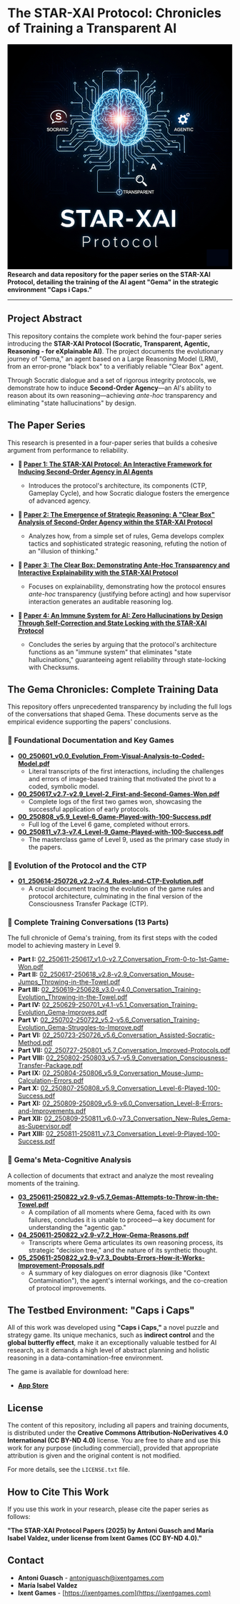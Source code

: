 # The STAR-XAI Protocol: Chronicles of Training a Transparent AI

![STAR-XAI Protocol Banner](https://github.com/star-xai-protocol/star-xai-protocol/blob/main/banner.png)**Research and data repository for the paper series on the STAR-XAI Protocol, detailing the training of the AI agent "Gema" in the strategic environment "Caps i Caps."**

---

## Project Abstract

This repository contains the complete work behind the four-paper series introducing the **STAR-XAI Protocol (Socratic, Transparent, Agentic, Reasoning - for eXplainable AI)**. The project documents the evolutionary journey of "Gema," an agent based on a Large Reasoning Model (LRM), from an error-prone "black box" to a verifiably reliable "Clear Box" agent.

Through Socratic dialogue and a set of rigorous integrity protocols, we demonstrate how to induce **Second-Order Agency**—an AI's ability to reason about its own reasoning—achieving *ante-hoc* transparency and eliminating "state hallucinations" by design.

## The Paper Series

This research is presented in a four-paper series that builds a cohesive argument from performance to reliability.

* **📄 [Paper 1: The STAR-XAI Protocol: An Interactive Framework for Inducing Second-Order Agency in AI Agents](https://github.com/star-xai-protocol/star-xai-protocol/blob/main/Paper%201%20-%20The%20STAR-XAI%20Protocol%20-%20An%20Interactive%20Framework%20for%20Inducing%20Second-Order%20Agency%20in%20AI%20Agents.pdf)**
    * Introduces the protocol's architecture, its components (CTP, Gameplay Cycle), and how Socratic dialogue fosters the emergence of advanced agency.

* **📄 [Paper 2: The Emergence of Strategic Reasoning: A "Clear Box" Analysis of Second-Order Agency within the STAR-XAI Protocol](https://github.com/star-xai-protocol/star-xai-protocol/blob/main/Paper%202%20-%20The%20Emergence%20of%20Strategic%20Reasoning%20-%20A%20%22Clear%20Box%22%20Analysis%20of%20Second-Order%20Agency%20within%20the%20STAR-XAI%20Protocol.pdf)**
    * Analyzes how, from a simple set of rules, Gema develops complex tactics and sophisticated strategic reasoning, refuting the notion of an "illusion of thinking."

* **📄 [Paper 3: The Clear Box: Demonstrating Ante-Hoc Transparency and Interactive Explainability with the STAR-XAI Protocol](https://github.com/star-xai-protocol/star-xai-protocol/blob/main/Paper%203%20-%20The%20Clear%20Box%20-%20Demonstrating%20Ante-Hoc%20Transparency%20and%20Interactive%20Explainability%20with%20the%20STAR-XAI%20Protocol.pdf)**
    * Focuses on explainability, demonstrating how the protocol ensures *ante-hoc* transparency (justifying before acting) and how supervisor interaction generates an auditable reasoning log.

* **📄 [Paper 4: An Immune System for AI: Zero Hallucinations by Design Through Self-Correction and State Locking with the STAR-XAI Protocol](https://github.com/star-xai-protocol/star-xai-protocol/blob/main/Paper%204%20-%20An%20Immune%20System%20for%20AI%20-%20Zero%20Hallucinations%20by%20Design%20Through%20Self-Correction%20and%20State%20Locking%20with%20the%20STAR-XAI%20Protocol.pdf)**
    * Concludes the series by arguing that the protocol's architecture functions as an "immune system" that eliminates "state hallucinations," guaranteeing agent reliability through state-locking with Checksums.

## The Gema Chronicles: Complete Training Data

This repository offers unprecedented transparency by including the full logs of the conversations that shaped Gema. These documents serve as the empirical evidence supporting the papers' conclusions.

### 📜 **Foundational Documentation and Key Games**

* **[00_250601_v0.0_Evolution_From-Visual-Analysis-to-Coded-Model.pdf](https://github.com/star-xai-protocol/star-xai-protocol/blob/main/00_250601_v0.0_Evolution_From-Visual-Analysis-to-Coded-Model.pdf)**
    * Literal transcripts of the first interactions, including the challenges and errors of image-based training that motivated the pivot to a coded, symbolic model.
* **[00_250617_v2.7-v2.9_Level-2_First-and-Second-Games-Won.pdf](https://github.com/star-xai-protocol/star-xai-protocol/blob/main/00_250617_v2.7-v2.9_Level-2_First-and-Second-Games-Won.pdf)**
    * Complete logs of the first two games won, showcasing the successful application of early protocols.
* **[00_250808_v5.9_Level-6_Game-Played-with-100-Success.pdf](https://github.com/star-xai-protocol/star-xai-protocol/blob/main/00_250808_v5.9_Level-6_Game-Played-with-100-Success.pdf)**
    * Full log of the Level 6 game, completed without errors.
* **[00_250811_v7.3-v7.4_Level-9_Game-Played-with-100-Success.pdf](https://github.com/star-xai-protocol/star-xai-protocol/blob/main/00_250811_v7.3-v7.4_Level-9_Game-Played-with-100-Success.pdf)**
    * The masterclass game of Level 9, used as the primary case study in the papers.

### 🧬 **Evolution of the Protocol and the CTP**

* **[01_250614-250726_v2.2-v7.4_Rules-and-CTP-Evolution.pdf](https://github.com/star-xai-protocol/star-xai-protocol/blob/main/01_250614-250726_v2.2-v7.4_Rules-and-CTP-Evolution.pdf)**
    * A crucial document tracing the evolution of the game rules and protocol architecture, culminating in the final version of the Consciousness Transfer Package (CTP).

### 💬 **Complete Training Conversations (13 Parts)**

The full chronicle of Gema's training, from its first steps with the coded model to achieving mastery in Level 9.

* **Part I:** [02_250611-250617_v1.0-v2.7_Conversation_From-0-to-1st-Game-Won.pdf](https://github.com/star-xai-protocol/star-xai-protocol/blob/main/02_250611-250617_v1.0-v2.7_Conversation_From-0-to-1st-Game-Won.pdf)
* **Part II:** [02_250617-250618_v2.8-v2.9_Conversation_Mouse-Jumps_Throwing-in-the-Towel.pdf](https://github.com/star-xai-protocol/star-xai-protocol/blob/main/02_250617-250618_v2.8-v2.9_Conversation_Mouse-Jumps_Throwing-in-the-Towel.pdf)
* **Part III:** [02_250619-250628_v3.0-v4.0_Conversation_Training-Evolution_Throwing-in-the-Towel.pdf](https://github.com/star-xai-protocol/star-xai-protocol/blob/main/02_250619-250628_v3.0-v4.0_Conversation_Training-Evolution_Throwing-in-the-Towel.pdf)
* **Part IV:** [02_250629-250701_v4.1-v5.1_Conversation_Training-Evolution_Gema-Improves.pdf](https://github.com/star-xai-protocol/star-xai-protocol/blob/main/02_250629-250701_v4.1-v5.1_Conversation_Training-Evolution_Gema-Improves.pdf)
* **Part V:** [02_250702-250722_v5.2-v5.6_Conversation_Training-Evolution_Gema-Struggles-to-Improve.pdf](https://github.com/star-xai-protocol/star-xai-protocol/blob/main/02_250702-250722_v5.2-v5.6_Conversation_Training-Evolution_Gema-Struggles-to-Improve.pdf)
* **Part VI:** [02_250723-250726_v5.6_Conversation_Assisted-Socratic-Method.pdf](https://github.com/star-xai-protocol/star-xai-protocol/blob/main/02_250723-250726_v5.6_Conversation_Assisted-Socratic-Method.pdf)
* **Part VII:** [02_250727-250801_v5.7_Conversation_Improved-Protocols.pdf](https://github.com/star-xai-protocol/star-xai-protocol/blob/main/02_250727-250801_v5.7_Conversation_Improved-Protocols.pdf)
* **Part VIII:** [02_250802-250803_v5.7-v5.9_Conversation_Consciousness-Transfer-Package.pdf](https://github.com/star-xai-protocol/star-xai-protocol/blob/main/02_250802-250803_v5.7-v5.9_Conversation_Consciousness-Transfer-Package.pdf)
* **Part IX:** [02_250804-250806_v5.9_Conversation_Mouse-Jump-Calculation-Errors.pdf](https://github.com/star-xai-protocol/star-xai-protocol/blob/main/02_250804-250806_v5.9_Conversation_Mouse-Jump-Calculation-Errors.pdf)
* **Part X:** [02_250807-250808_v5.9_Conversation_Level-6-Played-100-Success.pdf](https://github.com/star-xai-protocol/star-xai-protocol/blob/main/02_250807-250808_v5.9_Conversation_Level-6-Played-100-Success.pdf)
* **Part XI:** [02_250809-250809_v5.9-v6.0_Conversation_Level-8-Errors-and-Improvements.pdf](https://github.com/star-xai-protocol/star-xai-protocol/blob/main/02_250809-250809_v5.9-v6.0_Conversation_Level-8-Errors-and-Improvements.pdf)
* **Part XII:** [02_250809-250811_v6.0-v7.3_Conversation_New-Rules_Gema-as-Supervisor.pdf](https://github.com/star-xai-protocol/star-xai-protocol/blob/main/02_250809-250811_v6.0-v7.3_Conversation_New-Rules_Gema-as-Supervisor.pdf)
* **Part XIII:** [02_250811-250811_v7.3_Conversation_Level-9-Played-100-Success.pdf](https://github.com/star-xai-protocol/star-xai-protocol/blob/main/02_250811-250811_v7.3_Conversation_Level-9-Played-100-Success.pdf)

### 🧠 **Gema's Meta-Cognitive Analysis**

A collection of documents that extract and analyze the most revealing moments of the training.

* **[03_250611-250822_v2.9-v5.7_Gemas-Attempts-to-Throw-in-the-Towel.pdf](https://github.com/star-xai-protocol/star-xai-protocol/blob/main/03_250611-250822_v2.9-v5.7_Gemas-Attempts-to-Throw-in-the-Towel.pdf)**
    * A compilation of all moments where Gema, faced with its own failures, concludes it is unable to proceed—a key document for understanding the "agentic gap."
* **[04_250611-250822_v2.9-v7.2_How-Gema-Reasons.pdf](https://github.com/star-xai-protocol/star-xai-protocol/blob/main/04_250611-250822_v2.9-v7.2_How-Gema-Reasons.pdf)**
    * Transcripts where Gema articulates its own reasoning process, its strategic "decision tree," and the nature of its synthetic thought.
* **[05_250611-250822_v2.9-v7.3_Doubts-Errors-How-it-Works-Improvement-Proposals.pdf](https://github.com/star-xai-protocol/star-xai-protocol/blob/main/05_250611-250822_v2.9-v7.3_Doubts-Errors-How-it-Works-Improvement-Proposals.pdf)**
    * A summary of key dialogues on error diagnosis (like "Context Contamination"), the agent's internal workings, and the co-creation of protocol improvements.

## The Testbed Environment: "Caps i Caps"

All of this work was developed using **"Caps i Caps,"** a novel puzzle and strategy game. Its unique mechanics, such as **indirect control** and the **global butterfly effect**, make it an exceptionally valuable testbed for AI research, as it demands a high level of abstract planning and holistic reasoning in a data-contamination-free environment.

The game is available for download here:
* [**App Store**](https://apps.apple.com/es/app/caps-i-caps/id6745491542)

## License

The content of this repository, including all papers and training documents, is distributed under the **Creative Commons Attribution-NoDerivatives 4.0 International (CC BY-ND 4.0)** license. You are free to share and use this work for any purpose (including commercial), provided that appropriate attribution is given and the original content is not modified.

For more details, see the `LICENSE.txt` file.

## How to Cite This Work

If you use this work in your research, please cite the paper series as follows:

**"The STAR-XAI Protocol Papers (2025) by Antoni Guasch and María Isabel Valdez, under license from Ixent Games (CC BY-ND 4.0)."**

## Contact

* **Antoni Guasch** - [antoniguasch@ixentgames.com](mailto:antoniguasch@ixentgames.com)
* **María Isabel Valdez**
* **Ixent Games** - [https://ixentgames.com](https://ixentgames.com)
